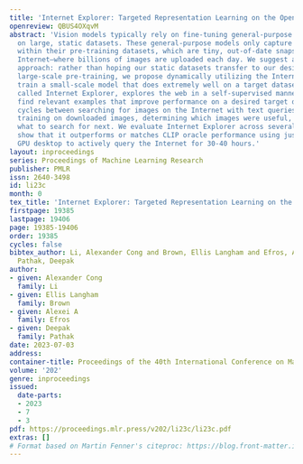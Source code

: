 ```yaml
---
title: 'Internet Explorer: Targeted Representation Learning on the Open Web'
openreview: QBUS4OXqvM
abstract: 'Vision models typically rely on fine-tuning general-purpose models pre-trained
  on large, static datasets. These general-purpose models only capture the knowledge
  within their pre-training datasets, which are tiny, out-of-date snapshots of the
  Internet—where billions of images are uploaded each day. We suggest an alternate
  approach: rather than hoping our static datasets transfer to our desired tasks after
  large-scale pre-training, we propose dynamically utilizing the Internet to quickly
  train a small-scale model that does extremely well on a target dataset. Our approach,
  called Internet Explorer, explores the web in a self-supervised manner to progressively
  find relevant examples that improve performance on a desired target dataset. It
  cycles between searching for images on the Internet with text queries, self-supervised
  training on downloaded images, determining which images were useful, and prioritizing
  what to search for next. We evaluate Internet Explorer across several datasets and
  show that it outperforms or matches CLIP oracle performance using just a single
  GPU desktop to actively query the Internet for 30-40 hours.'
layout: inproceedings
series: Proceedings of Machine Learning Research
publisher: PMLR
issn: 2640-3498
id: li23c
month: 0
tex_title: 'Internet Explorer: Targeted Representation Learning on the Open Web'
firstpage: 19385
lastpage: 19406
page: 19385-19406
order: 19385
cycles: false
bibtex_author: Li, Alexander Cong and Brown, Ellis Langham and Efros, Alexei A and
  Pathak, Deepak
author:
- given: Alexander Cong
  family: Li
- given: Ellis Langham
  family: Brown
- given: Alexei A
  family: Efros
- given: Deepak
  family: Pathak
date: 2023-07-03
address: 
container-title: Proceedings of the 40th International Conference on Machine Learning
volume: '202'
genre: inproceedings
issued:
  date-parts:
  - 2023
  - 7
  - 3
pdf: https://proceedings.mlr.press/v202/li23c/li23c.pdf
extras: []
# Format based on Martin Fenner's citeproc: https://blog.front-matter.io/posts/citeproc-yaml-for-bibliographies/
---
```

